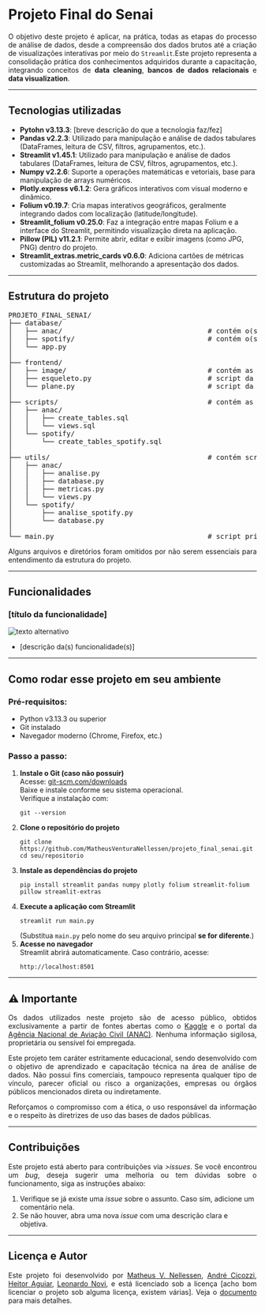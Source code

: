 <h1>Projeto Final do Senai</h1>

<p align="justify">O objetivo deste projeto é aplicar, na prática, todas as etapas do processo de análise de dados, desde a compreensão dos dados brutos até a criação de visualizações interativas por meio do <code>Streamlit</code>.Este projeto representa a consolidação prática dos conhecimentos adquiridos durante a capacitação, integrando conceitos de <strong>data cleaning</strong>, <strong>bancos de dados relacionais</strong> e <strong>data visualization</strong>.</p>

<hr>

<h2>Tecnologias utilizadas</h2>
<ul>
    <li><strong>Pytohn v3.13.3</strong>: [breve descrição do que a tecnologia faz/fez]</li>
    <li><strong>Pandas v2.2.3</strong>: Utilizado para manipulação e análise de dados tabulares (DataFrames, leitura de CSV, filtros, agrupamentos, etc.).</li>
    <li><strong>Streamlit v1.45.1</strong>: Utilizado para manipulação e análise de dados tabulares (DataFrames, leitura de CSV, filtros, agrupamentos, etc.).</li>
    <li><strong>Numpy v2.2.6</strong>: Suporte a operações matemáticas e vetoriais, base para manipulação de arrays numéricos.</li>
    <li><strong>Plotly.express v6.1.2</strong>: Gera gráficos interativos com visual moderno e dinâmico.</li>
    <li><strong>Folium v0.19.7</strong>: Cria mapas interativos geográficos, geralmente integrando dados com localização (latitude/longitude).</li>
    <li><strong>Streamlit_folium v0.25.0</strong>: Faz a integração entre mapas Folium e a interface do Streamlit, permitindo visualização direta na aplicação.</li>
    <li><strong>Pillow (PIL) v11.2.1</strong>: Permite abrir, editar e exibir imagens (como JPG, PNG) dentro do projeto.</li>
    <li><strong>Streamlit_extras.metric_cards v0.6.0</strong>: Adiciona cartões de métricas customizadas ao Streamlit, melhorando a apresentação dos dados.</li>
</ul>

<hr>

<h2>Estrutura do projeto</h2>

<pre>
PROJETO_FINAL_SENAI/
├── database/                                
│   ├── anac/                                   # contém o(s) arquivo(s) CSV origem e destino dos dados de aviação
│   ├── spotify/                                # contém o(s) arquivo(s) CSV origem e destino dos dados de músicas  
│   └── app.py
│
├── frontend/                
│   ├── image/                                  # contém as imagens utilizadas na aplicação
│   ├── esqueleto.py                            # script da seção da análise dos dados de músicas
│   └── plane.py                                # script da seção da análise dos dados de aviação
│   
├── scripts/                                    # contém as querys SQL
│   ├── anac/
│   │   ├── create_tables.sql
│   │   └── views.sql
│   └── spotify/
│       └── create_tables_spotify.sql
│
├── utils/                                      # contém scripts úteis para funcionamnetos dos demais scritps
│   ├── anac/
│   │   ├── analise.py
│   │   ├── database.py
│   │   ├── metricas.py
│   │   └── views.py
│   └── spotify/
│       ├── analise_spotify.py
│       └── database.py
│
└── main.py                                     # script principal da aplicação
</pre>


<p align="justify">Alguns arquivos e diretórios foram omitidos por não serem essenciais para entendimento da estrutura do projeto.</p>

<hr>

<h2>Funcionalidades</h2>

<h3 id="login-logout">[título da funcionalidade]</h3>
<img src="caminho/relativo/do/arquivo.gif" alt="texto alternativo" />
<ul>
  <li>[descrição da(s) funcionalidade(s)]</li>
</ul>

<hr>

<h2>Como rodar esse projeto em seu ambiente</h2>

<h3>Pré-requisitos:</h3>
<ul>
  <li>Python v3.13.3 ou superior</li>
  <li>Git instalado</li>
  <li>Navegador moderno (Chrome, Firefox, etc.)</li>
</ul>

<h3>Passo a passo:</h3>
<ol>

  <li>
    <strong>Instale o Git (caso não possuir)</strong><br>
    Acesse: <a href="https://git-scm.com/downloads" target="_blank">git-scm.com/downloads</a><br>
    Baixe e instale conforme seu sistema operacional.<br>
    Verifique a instalação com:
    <pre><code>git --version</code></pre>
  </li>

  <li>
    <strong>Clone o repositório do projeto</strong>
    <pre><code>git clone https://github.com/MatheusVenturaNellessen/projeto_final_senai.git
cd seu/repositorio</code></pre>
  </li>

  <li>
    <strong>Instale as dependências do projeto</strong><br>
    <pre><code>pip install streamlit pandas numpy plotly folium streamlit-folium pillow streamlit-extras</code></pre>
  </li>

  <li>
    <strong>Execute a aplicação com Streamlit</strong>
    <pre><code>streamlit run main.py</code></pre>
    (Substitua <code>main.py</code> pelo nome do seu arquivo principal <strong>se for diferente</strong>.)
  </li>

  <li>
    <strong>Acesse no navegador</strong><br>
    Streamlit abrirá automaticamente. Caso contrário, acesse:
    <pre><code>http://localhost:8501</code></pre>
  </li>

</ol>

<hr>

<h2>⚠️ Importante</h2>

<p align="justify">Os dados utilizados neste projeto são de acesso público, obtidos exclusivamente a partir de fontes abertas como o <a href="https://www.kaggle.com/datasets/nelgiriyewithana/top-spotify-songs-2023/data">Kaggle</a> e o portal da <a href="https://www.gov.br/anac/pt-br/assuntos/dados-e-estatisticas/dados-estatisticos/dados-estatisticos">Agência Nacional de Aviação Civil (ANAC)</a>. Nenhuma informação sigilosa, proprietária ou sensível foi empregada.</p>

<p align="justify">Este projeto tem caráter estritamente educacional, sendo desenvolvido com o objetivo de aprendizado e capacitação técnica na área de análise de dados. Não possui fins comerciais, tampouco representa qualquer tipo de vínculo, parecer oficial ou risco a organizações, empresas ou órgãos públicos mencionados direta ou indiretamente.</p>

<p align="justify">Reforçamos o compromisso com a ética, o uso responsável da informação e o respeito às diretrizes de uso das bases de dados públicas.</p>

<hr>

<h2>Contribuições</h2>
<p align="justify">Este projeto está aberto para contribuições via <i>>issues</i>. Se você encontrou um <i>bug</i>, deseja sugerir uma melhoria ou tem dúvidas sobre o funcionamento, siga as instruções abaixo:</p>
<ol>
    <li>Verifique se já existe uma <i>issue</i> sobre o assunto. Caso sim, adicione um comentário nela.</li>
    <li>Se não houver, abra uma nova <i>issue</i> com uma descrição clara e objetiva.</li>
</ol>

<hr>

<h2>Licença e Autor</h2>
<p align="justify">Este projeto foi desenvolvido por <a href="https://github.com/MatheusVenturaNellessen">Matheus V. Nellessen</a>, <a href="https://github.com/andre-ciccozzi">André Cicozzi</a>, <a href="https://github.com/heitorkino">Heitor Aguiar</a>, <a href="https://github.com/LeoXP890">Leonardo Novi</a>, e está licenciado sob a licença [acho bom licenciar o projeto sob alguma licença, existem várias]. Veja o <a href="./LICENSE">documento</a> para mais detalhes.</p>
